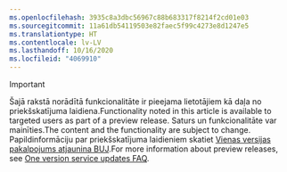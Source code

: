 ```yaml
---
ms.openlocfilehash: 3935c8a3dbc56967c88b683317f8214f2cd01e03
ms.sourcegitcommit: 11a61db54119503e82faec5f99c4273e8d1247e5
ms.translationtype: HT
ms.contentlocale: lv-LV
ms.lasthandoff: 10/16/2020
ms.locfileid: "4069910"
---
```

> [!IMPORTANT]
> <span data-ttu-id="0c39f-101">Šajā rakstā norādītā funkcionalitāte ir pieejama lietotājiem kā daļa no priekšskatījuma laidiena.</span><span class="sxs-lookup"><span data-stu-id="0c39f-101">Functionality noted in this article is available to targeted users as part of a preview release.</span></span> <span data-ttu-id="0c39f-102">Saturs un funkcionalitāte var mainīties.</span><span class="sxs-lookup"><span data-stu-id="0c39f-102">The content and the functionality are subject to change.</span></span> <span data-ttu-id="0c39f-103">Papildinformāciju par priekšskatījuma laidieniem skatiet [Vienas versijas pakalpojums atjaunina BUJ](https://docs.microsoft.com/dynamics365/unified-operations/fin-and-ops/get-started/one-version).</span><span class="sxs-lookup"><span data-stu-id="0c39f-103">For more information about preview releases, see [One version service updates FAQ](https://docs.microsoft.com/dynamics365/unified-operations/fin-and-ops/get-started/one-version).</span></span>
